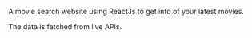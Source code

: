 A movie search website using ReactJs to get info of your latest movies.

The data is fetched from live APIs.

